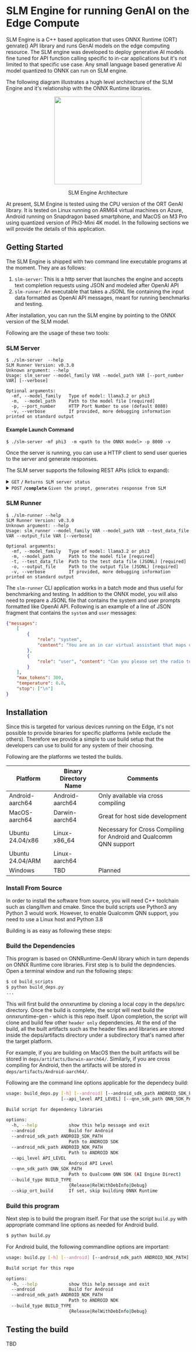 # SLM Engine for running GenAI on the Edge Compute

SLM Engine is a C++ based application that uses ONNX Runtime (ORT) genrate() API library and runs GenAI models on the edge computing resource. The SLM engine was developed to deploy generative AI models fine tuned for API function calling specific to in-car applications but it's not limited to that specific use case. Any small language based generative AI model quantized to ONNX can run on SLM engine.

The following diagram illustrates a hugh level architecture of the SLM Engine and it's relationship with the ONNX Runtime libraries.

<div align="center">
    <img src="doc/SLM-Engine-Arch.png" height="240">
    <p>SLM Engine Architecture</p>
</div>

At present, SLM Engine is tested using the CPU version of the ORT GenAI library. It is tested on Linux running on ARM64 virtual machines on Azure, Android running on Snapdragon based smartphone, and MacOS on M3 Pro using quantized version of Phi3-Mini 4K model. In the following sections we will provide the details of this application.

## Getting Started

The SLM Engine is shipped with two command line executable programs at the moment. They are as follows:

1. `slm-server`: This is a http server that launches the engine and accepts text completion requests using JSON and modeled after OpenAI API
2. `slm-runner`: An executable that takes a JSONL file containing the input data formatted as OpenAI API messages, meant for running benchmarks and testing.

After installation, you can run the SLM engine by pointing to the ONNX version of the SLM model.

Following are the usage of these two tools:

### SLM Server

```shell
$ ./slm-server  --help
SLM Runner Version: v0.3.0
Unknown argument: --help
Usage: slm_server --model_family VAR --model_path VAR [--port_number VAR] [--verbose]

Optional arguments:
  -mf, --model_family   Type of model: llama3.2 or phi3
  -m,  --model_path     Path to the model file [required]
  -p, --port_number     HTTP Port Number to use (default 8080)
  -v, --verbose         If provided, more debugging information printed on standard output

```

#### Example Launch Command

```shell
$ ./slm-server -mf phi3  -m <path to the ONNX model> -p 8000 -v

```

Once the server is running, you can use a HTTP client to send user queries to the server and generate responses.

The SLM server supports the following REST APIs (click to expand):

<details>
 <summary><code>GET</code> <code><b>/</b></code> <code>Returns SLM server status</code></summary>

##### Parameters

> None

##### Responses

> | http code | content-type       | response      |
> | --------- | ------------------ | ------------- |
> | `200`     | `application/json` | `JSON Object` |

##### Example cURL

```javascript
>  curl -X GET http://localhost:8000
```

##### JSON Schema for the Response for GET /

```json
{
    "response":
    {
        "status": "success",
        "engine_state":
        {
            "engine_version": <Version String>,
            "model": <Model name>
        }
    }
}
```

</details>

<details>
 <summary><code>POST</code> <code><b>/complete</b></code> <code>Given the prompt, generates response from SLM</code></summary>

##### Parameters

> | name | type     | data type                                   | description |
> | ---- | -------- | ------------------------------------------- | ----------- |
> | None | required | object (JSON formatted using OpenAI schema) | N/A         |

##### Responses

> | http code | content-type       | response      |
> | --------- | ------------------ | ------------- |
> | `200`     | `application/json` | `JSON Object` |

##### Example cURL

```javascript
>  curl -X POST http://localhost:8000/completion -H "Content-Type: application/json"
>   --data '{"messages": [{"role": "system", "content": "You are an in car virtual assistant that maps user'\''s inputs to the corresponding function call in the vehicle. You must respond with only a JSON object matching the following schema: {\"function_name\": <name of the function>, \"arguments\": <arguments of the function>}"},{"role": "user", "content": "Can you please set it to 74 degrees?"}], "stop": ["\n"]}'
```

##### JSON Schema for the Response for /completion (success)

```json
{
    "response":
    {
        "status": "success",
        "answer": "{<JSON STRING with FUNCTION INFO>}",
        "kpi": {
            "generated_toks": <Value>,
            "prompt_toks": <Value>,
            "tok_rate": <value>,
            "total_time": <Value>,
            "ttfs": <Value>
        },
        "question": <User's Question>,
        "llm_input": "<Actual String input to LLM"
    }
}
```

##### JSON Schema for the Response for /completion (error)

```json
{
  "response": {
    "status": "error",
    "message": "Error Message"
  }
}
```

</details>

### SLM Runner

```shell
$ ./slm-runner --help
SLM Runner Version: v0.3.0
Unknown argument: --help
Usage: slm_runner --model_family VAR --model_path VAR --test_data_file VAR --output_file VAR [--verbose]

Optional arguments:
  -mf, --model_family   Type of model: llama3.2 or phi3
  -m, --model_path      Path to the model file [required]
  -t, --test_data_file  Path to the test data file (JSONL) [required]
  -o, --output_file     Path to the output file (JSONL) [required]
  -v, --verbose         If provided, more debugging information printed on standard output
```

The `slm-runner` CLI application works in a batch mode and thus useful for benchmarking and testing. In addition to the ONNX model, you will also need to prepare a JSONL file that contains the system and user prompts formatted like OpenAI API. Following is an example of a line of JSON fragment that contains the `system` and `user` messages:

```JSON
{"messages":
    [
        {
            "role": "system",
            "content": "You are an in car virtual assistant that maps user's inputs to the corresponding function call in the vehicle. You must respond with only a JSON object matching the following schema: {\"function_name\": <name of the function>, \"arguments\": <arguments of the function>}"
        },
        {
            "role": "user", "content": "Can you please set the radio to 90.3"
        }
    ],
    "max_tokens": 300,
    "temperature": 0.0,
    "stop": ["\n"]
}

```

## Installation

Since this is targeted for various devices running on the Edge, it's not possible to provide binaries for specific platforms (while exclude the others). Therefore we provide a simple to use build setup that the developers can use to build for any system of their choosing.

Following are the platforms we tested the builds.

| Platform         | Binary Directory Name | Comments                                                           |
| ---------------- | --------------------- | ------------------------------------------------------------------ |
| Android-aarch64  | Android-aarch64       | Only available via cross compiling                                 |
| MacOS-aarch64    | Darwin-aarch64        | Great for host side development                                    |
| Ubuntu 24.04/x86 | Linux-x86_64          | Necessary for Cross Compiling for Android and Qualcomm QNN support |
| Ubuntu 24.04/ARM | Linux-aarch64         |
| Windows          | TBD                   | Planned                                                            |

### Install From Source

In order to install the software from source, you will need C++ toolchain such as clang/llvm and cmake. Since the build scripts use Python3 any Python 3 would work. However, to enable Qualcomm QNN support, you need to use a Linux host and Python 3.8

Building is as easy as following these steps:

### Build the Dependencies

This program is based on ONNRuntime-GenAI library which in turn depends on ONNX Runtime core libraries. First step is to build the depndencies. Open a terminal window and run the following steps:

```bash
$ cd build_scripts
$ python build_deps.py
...
```

This will first build the onnxruntime by cloning a local copy in the deps/src directory. Once the build is complete, the script will next build the onnxruntime-gen - which is this repo itself. Upon completion, the script will clone and build few other `header only` dependencies. At the end of the build, all the built artifacts such as the header files and libraries are stored inside the deps/artifacts directory under a subdirectory that's named after the target platform.

For example, if you are building on MacOS then the built artifacts will be stored in `deps/artifacts/Darwin-aarch64/`. Similarly, if you are cross compiling for Android, then the artifacts will be stored in `deps/artifacts/Android-aarch64/`.

Following are the command line options applicable for the dependecy build:

```bash
usage: build_deps.py [-h] [--android] [--android_sdk_path ANDROID_SDK_PATH] [--android_ndk_path ANDROID_NDK_PATH]
                     [--api_level API_LEVEL] [--qnn_sdk_path QNN_SDK_PATH] [--build_type BUILD_TYPE] [--skip_ort_build]

Build script for dependency libraries

options:
  -h, --help            show this help message and exit
  --android             Build for Android
  --android_sdk_path ANDROID_SDK_PATH
                        Path to ANDROID SDK
  --android_ndk_path ANDROID_NDK_PATH
                        Path to ANDROID NDK
  --api_level API_LEVEL
                        Android API Level
  --qnn_sdk_path QNN_SDK_PATH
                        Path to Qualcomm QNN SDK (AI Engine Direct)
  --build_type BUILD_TYPE
                        {Release|RelWithDebInfo|Debug}
  --skip_ort_build      If set, skip building ONNX Runtime

```

### Build this program

Next step is to build the program itself. For that use the script `build.py` with appropriate command line options as needed for Android build.

```bash
$ python build.py
```

For Android build, the following commandline options are important:

```bash
usage: build.py [-h] [--android] [--android_ndk_path ANDROID_NDK_PATH] [--build_type BUILD_TYPE]

Build script for this repo

options:
  -h, --help            show this help message and exit
  --android             Build for Android
  --android_ndk_path ANDROID_NDK_PATH
                        Path to ANDROID NDK
  --build_type BUILD_TYPE
                        {Release|RelWithDebInfo|Debug}

```

## Testing the build

TBD
